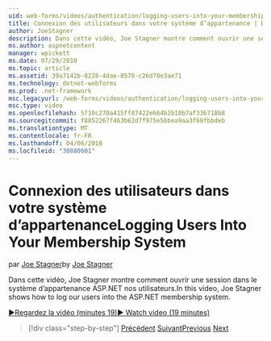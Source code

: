 ```yaml
---
uid: web-forms/videos/authentication/logging-users-into-your-membership-system
title: Connexion des utilisateurs dans votre système d’appartenance | Documents Microsoft
author: JoeStagner
description: Dans cette vidéo, Joe Stagner montre comment ouvrir une session dans le système d’appartenance ASP.NET nos utilisateurs.
ms.author: aspnetcontent
manager: wpickett
ms.date: 07/29/2010
ms.topic: article
ms.assetid: 39a7142b-8228-4dae-8578-c26d70e3ae71
ms.technology: dotnet-webforms
ms.prod: .net-framework
msc.legacyurl: /web-forms/videos/authentication/logging-users-into-your-membership-system
msc.type: video
ms.openlocfilehash: 5f10c270a415ff87422e664b2b10b7af336718b8
ms.sourcegitcommit: f8852267f463b62d7f975e56bea9aa3f68fbbdeb
ms.translationtype: MT
ms.contentlocale: fr-FR
ms.lasthandoff: 04/06/2018
ms.locfileid: "30880601"
---
```

<a name="logging-users-into-your-membership-system"></a><span data-ttu-id="78f54-103">Connexion des utilisateurs dans votre système d’appartenance</span><span class="sxs-lookup"><span data-stu-id="78f54-103">Logging Users Into Your Membership System</span></span>
====================
<span data-ttu-id="78f54-104">par [Joe Stagner](https://github.com/JoeStagner)</span><span class="sxs-lookup"><span data-stu-id="78f54-104">by [Joe Stagner](https://github.com/JoeStagner)</span></span>

<span data-ttu-id="78f54-105">Dans cette vidéo, Joe Stagner montre comment ouvrir une session dans le système d’appartenance ASP.NET nos utilisateurs.</span><span class="sxs-lookup"><span data-stu-id="78f54-105">In this video, Joe Stagner shows how to log our users into the ASP.NET membership system.</span></span>

[<span data-ttu-id="78f54-106">&#9654;Regardez la vidéo (minutes 19)</span><span class="sxs-lookup"><span data-stu-id="78f54-106">&#9654; Watch video (19 minutes)</span></span>](https://channel9.msdn.com/Blogs/ASP-NET-Site-Videos/logging-users-into-your-membership-system)

> [!div class="step-by-step"]
> <span data-ttu-id="78f54-107">[Précédent](adding-users-to-your-membership-system.md)
> [Suivant](implement-the-registration-verification-pattern.md)</span><span class="sxs-lookup"><span data-stu-id="78f54-107">[Previous](adding-users-to-your-membership-system.md)
[Next](implement-the-registration-verification-pattern.md)</span></span>
